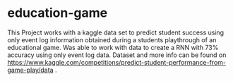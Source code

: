 # education-game
This Project works with a kaggle data set to predict student success using only event log information obtained during a students playthrough of an educational game. 
Was able to work with data to create a RNN with 73% accuracy using only event log data.
Dataset and more info can be found on https://www.kaggle.com/competitions/predict-student-performance-from-game-play/data . 
